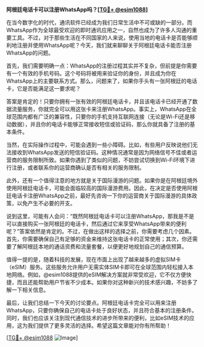 **阿根廷电话卡可以注册WhatsApp吗？[[TG💪+ @esim1088](https://t.me/s/esim1088)]**

在当今数字化的时代，通讯软件已经成为我们日常生活中不可或缺的一部分。而WhatsApp作为全球最受欢迎的即时通讯应用之一，自然也成为了许多人沟通的重要工具。不过，对于那些生活在不同国家的人来说，使用当地的电话卡是否能够顺利地注册并使用WhatsApp呢？今天，我们就来聊聊关于阿根廷电话卡能否注册WhatsApp的问题。

首先，我们需要明确一点：WhatsApp的注册过程其实并不复杂，但前提是你需要有一个有效的手机号码。这个号码将被用来验证你的身份，并且成为你在WhatsApp上的主要联系方式。那么，问题来了，如果你手头有一张阿根廷的电话卡，它是否能满足这一要求呢？

答案是肯定的！只要你拥有一张有效的阿根廷电话卡，并且该电话卡已经开通了数据流量服务，你就完全可以用这张卡来注册WhatsApp。事实上，WhatsApp在全球范围内都有广泛的兼容性，只要你的手机支持互联网连接（无论是Wi-Fi还是移动数据），并且你的电话卡能够正常接收短信或验证码，那么你就具备了注册的基本条件。

当然，在实际操作过程中，可能会遇到一些小障碍。比如，有些用户反映说他们无法接收到WhatsApp发送的短信验证码。这种情况通常是因为网络信号不佳或者运营商的服务限制所致。如果你遇到了类似的问题，不妨尝试切换到Wi-Fi环境下进行注册，或者联系你的运营商确认是否有相关的服务限制。

此外，还有一个值得注意的地方就是关于国际漫游的问题。如果你是在阿根廷境外使用阿根廷电话卡，可能会面临较高的国际漫游费用。因此，在决定是否使用阿根廷电话卡注册WhatsApp之前，最好先咨询一下你的运营商关于国际漫游的具体政策，以免产生不必要的开支。

说到这里，可能有人会问：“既然阿根廷电话卡可以注册WhatsApp，那我是不是可以直接购买一张阿根廷的电话卡，然后通过它来享受WhatsApp带来的便利呢？”答案依然是肯定的。不过，在做出这样的选择之前，你需要考虑几个因素。首先，你需要确保自己有足够的资金来维持这张电话卡的正常使用；其次，你还需要了解阿根廷本地的通话资费和流量套餐，以便更好地规划自己的通信预算。

值得一提的是，随着科技的发展，现在市面上出现了越来越多的虚拟SIM卡（eSIM）服务。这些服务允许用户无需实体SIM卡即可在全球范围内轻松接入本地网络。例如，@esim1088提供的eSIM解决方案就非常受欢迎，它不仅方便快捷，而且还能帮助用户节省不少成本。如果你对这种新兴的技术感兴趣，不妨多了解一下相关信息。

最后，让我们总结一下今天的讨论要点。阿根廷电话卡完全可以用来注册WhatsApp，只要你确保自己的电话卡处于良好状态，并且符合基本的注册条件。同时，我们也应该关注到现代通信技术的进步所带来的便利，比如eSIM技术的应用，这为我们提供了更多灵活的选择。希望这篇文章能对你有所帮助！

[[TG💪+ @esim1088](https://t.me/s/esim1088) ![Image](https://i.postimg.cc/4NQfJmqS/Snipaste-2025-05-13-00-14-12.png)]